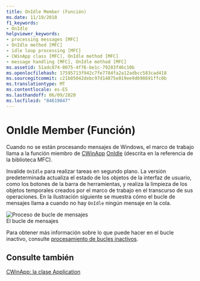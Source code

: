 ```yaml
---
title: OnIdle Member (Función)
ms.date: 11/19/2018
f1_keywords:
- OnIdle
helpviewer_keywords:
- processing messages [MFC]
- OnIdle method [MFC]
- idle loop processing [MFC]
- CWinApp class [MFC], OnIdle method [MFC]
- message handling [MFC], OnIdle method [MFC]
ms.assetid: 51adc874-0075-4f76-be1c-79283f46c10b
ms.openlocfilehash: 17595713f942c7fe7784fa2a12adbcc583cad418
ms.sourcegitcommit: c21b05042debc97d14875e019ee9d698691ffc0b
ms.translationtype: MT
ms.contentlocale: es-ES
ms.lasthandoff: 06/09/2020
ms.locfileid: "84619847"
---
```

# <a name="onidle-member-function"></a>OnIdle Member (Función)

Cuando no se están procesando mensajes de Windows, el marco de trabajo llama a la función miembro de [CWinApp](reference/cwinapp-class.md) [OnIdle](reference/cwinapp-class.md#onidle) (descrita en la referencia de la biblioteca MFC).

Invalide `OnIdle` para realizar tareas en segundo plano. La versión predeterminada actualiza el estado de los objetos de la interfaz de usuario, como los botones de la barra de herramientas, y realiza la limpieza de los objetos temporales creados por el marco de trabajo en el transcurso de sus operaciones. En la ilustración siguiente se muestra cómo el bucle de mensajes llama a cuando no hay `OnIdle` ningún mensaje en la cola.

![Proceso de bucle de mensajes](../mfc/media/vc387c1.gif "Proceso de bucle de mensajes") <br/>
El bucle de mensajes

Para obtener más información sobre lo que puede hacer en el bucle inactivo, consulte [procesamiento de bucles inactivos](idle-loop-processing.md).

## <a name="see-also"></a>Consulte también

[CWinApp: la clase Application](cwinapp-the-application-class.md)
